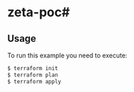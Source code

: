 # zeta-poc# 
## Usage

To run this example you need to execute:

```bash
$ terraform init
$ terraform plan
$ terraform apply
```

